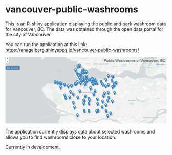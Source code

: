 # vancouver-public-washrooms
This is an R-shiny application displaying the public and park washroom data for Vancouver, BC. The data was obtained through the open data portal for the city of Vancouver.  

You can run the application at this link: https://anagelberg.shinyapps.io/vancouver-public-washrooms/

<img src='imgs/full-photo.png'>

The application currently displays data about selected washrooms and allows you to find washrooms close to your location. 

Currently in development. 
